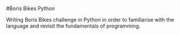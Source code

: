 #Boris Bikes Python

Writing Boris Bikes challenge in Python in order to familiarise with the language and revisit the fundamentals of programming. 